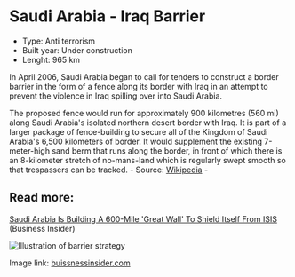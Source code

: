 <!--
West Longitude: 38.75
North Latitude: 32.5
East Longitude: 46.5
South Latitude: 28.7
-->

# Saudi Arabia - Iraq Barrier

* Type: Anti terrorism
* Built year: Under construction
* Lenght: 965 km

In April 2006, Saudi Arabia began to call for tenders to construct a border barrier in the form of a fence along its border with Iraq in an attempt to prevent the violence in Iraq spilling over into Saudi Arabia.

The proposed fence would run for approximately 900 kilometres (560 mi) along Saudi Arabia's isolated northern desert border with Iraq. It is part of a larger package of fence-building to secure all of the Kingdom of Saudi Arabia's 6,500 kilometers of border. It would supplement the existing 7-meter-high sand berm that runs along the border, in front of which there is an 8-kilometer stretch of no-mans-land which is regularly swept smooth so that trespassers can be tracked. - Source: [Wikipedia](https://en.wikipedia.org/wiki/Saudi%E2%80%93Iraq_barrier) -

## Read more:
[Saudi Arabia Is Building A 600-Mile 'Great Wall' To Shield Itself From ISIS](http://www.businessinsider.com/saudi-arabia-is-building-a-600-mile-great-wall-to-shield-from-isis-2015-1?IR=T) (Business Insider)

![Illustration of barrier strategy](http://static5.businessinsider.com/image/54b6d35e6da8115073094a59-940-600/430-1421230259686332861.png)

Image link: [buissnessinsider.com](http://www.businessinsider.com/saudi-arabia-is-building-a-600-mile-great-wall-to-shield-from-isis-2015-1?IR=T)

